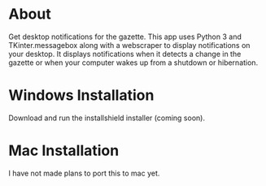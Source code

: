 # About
Get desktop notifications for the gazette. This app uses Python 3 and TKinter.messagebox along with a webscraper to display notifications on your desktop. It displays notifications when it detects a change in the gazette or when your computer wakes up from a shutdown or hibernation.

# Windows Installation
Download and run the installshield installer (coming soon).

# Mac Installation
I have not made plans to port this to mac yet.

